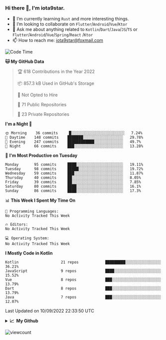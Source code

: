 ### Hi there 👋, I'm iota9star.

- 🌱 I’m currently learning `Rust` and more interesting things.
- 👯 I’m looking to collaborate on `Flutter`/`Android`/`Vue`/`Ktor`
- 💬 Ask me about anything related to `Kotlin`/`Dart`/`Java`/`JS`/`TS` or `Flutter`/`Android`/`Vue`/`Spring`/`React`
  /`Ktor`
- 📫 How to reach me: [iota9star@foxmail.com](iota9star@foxmail.com)



<!--START_SECTION:waka-->
![Code Time](http://img.shields.io/badge/Code%20Time-3%2C090%20hrs%2054%20mins-blue)

**🐱 My GitHub Data** 

> 🏆 618 Contributions in the Year 2022
 > 
> 📦 857.3 kB Used in GitHub's Storage 
 > 
> 🚫 Not Opted to Hire
 > 
> 📜 71 Public Repositories 
 > 
> 🔑 23 Private Repositories  
 > 
**I'm a Night 🦉** 

```text
🌞 Morning    36 commits     █░░░░░░░░░░░░░░░░░░░░░░░░   7.24% 
🌆 Daytime    148 commits    ███████░░░░░░░░░░░░░░░░░░   29.78% 
🌃 Evening    247 commits    ████████████░░░░░░░░░░░░░   49.7% 
🌙 Night      66 commits     ███░░░░░░░░░░░░░░░░░░░░░░   13.28%

```
📅 **I'm Most Productive on Tuesday** 

```text
Monday       95 commits     ████░░░░░░░░░░░░░░░░░░░░░   19.11% 
Tuesday      98 commits     █████░░░░░░░░░░░░░░░░░░░░   19.72% 
Wednesday    59 commits     ███░░░░░░░░░░░░░░░░░░░░░░   11.87% 
Thursday     40 commits     ██░░░░░░░░░░░░░░░░░░░░░░░   8.05% 
Friday       39 commits     ██░░░░░░░░░░░░░░░░░░░░░░░   7.85% 
Saturday     80 commits     ████░░░░░░░░░░░░░░░░░░░░░   16.1% 
Sunday       86 commits     ████░░░░░░░░░░░░░░░░░░░░░   17.3%

```


📊 **This Week I Spent My Time On** 

```text
💬 Programming Languages: 
No Activity Tracked This Week

🔥 Editors: 
No Activity Tracked This Week

💻 Operating System: 
No Activity Tracked This Week

```

**I Mostly Code in Kotlin** 

```text
Kotlin                   21 repos            █████████░░░░░░░░░░░░░░░░   36.21% 
JavaScript               9 repos             ████░░░░░░░░░░░░░░░░░░░░░   15.52% 
Vue                      8 repos             ███░░░░░░░░░░░░░░░░░░░░░░   13.79% 
Dart                     8 repos             ███░░░░░░░░░░░░░░░░░░░░░░   13.79% 
Java                     7 repos             ███░░░░░░░░░░░░░░░░░░░░░░   12.07%

```



 Last Updated on 10/09/2022 22:33:50 UTC
<!--END_SECTION:waka-->

<details>
  <summary><b>📈&nbsp;&nbsp;My Github</b></summary>
  <br>
  <img src='https://github-profile-trophy.vercel.app/?username=iota9star'>
  <img src='https://bad-apple-github-readme.vercel.app/api?show_bg=1&username=iota9star&hide_title=true'>
  <img src='http://cr-skills-chart-widget.azurewebsites.net/api/api?username=iota9star'>
</details>


![viewcount](https://count.getloli.com/get/@iota9star?theme=rule34)
